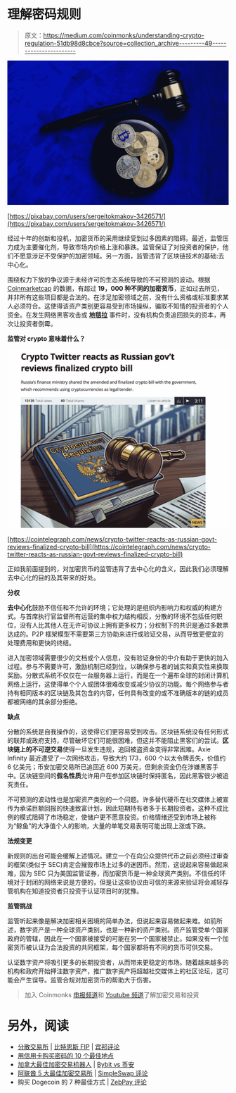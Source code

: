 # 理解密码规则

> 原文：<https://medium.com/coinmonks/understanding-crypto-regulation-51db98d8cbce?source=collection_archive---------49----------------------->

![](img/121ac72bc78237f72db1c3fd193fb198.png)

[https://pixabay.com/users/sergeitokmakov-3426571/](https://pixabay.com/users/sergeitokmakov-3426571/)

经过十年的创新和投机，加密货币的采用继续受到过多因素的阻碍。最近，监管压力成为主要催化剂，导致市场内价格上涨和暴跌。监管保证了对投资者的保护，他们不愿意涉足不受保护的加密领域。另一方面，监管违背了区块链技术的基础:去中心化。

围绕权力下放的争议源于未经许可的生态系统导致的不可预测的波动。根据 [Coinmarketcap](https://coinmarketcap.com) 的数据，有超过 **19，000 种不同的加密货币**，正如过去所见，并非所有这些项目都是合法的。在涉足加密领域之前，没有什么资格或标准要求某人必须符合。这使得该资产类别更容易受到市场操纵，骗取不知情的投资者的个人资金。在发生网络黑客攻击或 [**地毯拉**](https://fortune.com/2022/03/02/crypto-scam-rug-pull-what-is-it/) 事件时，没有机构负责追回损失的资本，再次让投资者倒霉。

**监管对 crypto 意味着什么？**

![](img/51582abc03369dc810af8116aa107644.png)

[https://cointelegraph.com/news/crypto-twitter-reacts-as-russian-govt-reviews-finalized-crypto-bill](https://cointelegraph.com/news/crypto-twitter-reacts-as-russian-govt-reviews-finalized-crypto-bill)

正如我前面提到的，对加密货币的监管违背了去中心化的含义，因此我们必须理解去中心化的目的及其带来的好处。

**分权**

**去中心化**鼓励不信任和不允许的环境；它处理的是组织内影响力和权威的构建方式。与首席执行官监督所有运营的集中权力结构相反，分散的环境不包括任何职位，没有人比其他人在无许可协议上拥有更多权力；分权制下的共识是通过多数票达成的。P2P 框架模型不需要第三方协助来进行或验证交易，从而导致更便宜的处理费用和更快的终结。

进入加密领域需要很少的文档或个人信息，没有验证身份的中介有助于更快的加入过程。参与不需要许可，激励机制已经到位，以确保参与者的诚实和真实性来换取奖励。分散式系统不仅仅在一台服务器上运行，而是在一个遍布全球的封闭计算机网络上运行，这使得单个个人或团体很难改变或减少协议的功能。每个网络参与者持有相同版本的区块链及其包含的内容，任何具有改变的或不准确版本的链的成员都被网络的其余部分拒绝。

**缺点**

分散的系统是自我操作的，这使得它们更容易受到攻击。区块链系统没有任何形式的联邦或政府支持，尽管破坏它们可能很困难，但这并不能阻止黑客们的尝试。**区块链上的不可逆交易**使得一旦发生违规，追回被盗资金变得非常困难。Axie Infinity 最近遭受了一次网络攻击，导致大约 173，600 个以太令牌丢失，价值约 6 亿美元；币安加密交易所已追回近 600 万美元，但剩余资金仍在涉嫌黑客手中。区块链空间的**假名性质**允许用户在参加区块链时保持匿名，因此黑客很少被追究责任。

不可预测的波动性也是加密资产类别的一个问题。许多替代硬币在社交媒体上被宣传为承诺巨额回报的快速致富计划，因此短期持有者多于长期投资者。这种不成比例的模式阻碍了市场稳定，使储户更不愿意投资。价格情绪还受到市场上被称为“鲸鱼”的大净值个人的影响，大量的单笔交易表明可能出现上涨或下跌。

**法规变更**

新规则的出台可能会缓解上述情况。建立一个在向公众提供代币之前必须经过审查的框架(类似于 SEC)肯定会摧毁市场上过多的迷因币。然而，这说起来容易做起来难，因为 SEC 只为美国监管证券，而加密货币是一种全球资产类别。不信任的环境对于封闭的网络来说是方便的，但是让这些协议由可信的来源来验证将会减轻存管机构在知道投资者只投资于认证项目时的犹豫。

**监管挑战**

监管听起来像是解决加密相关困境的简单办法，但说起来容易做起来难。如前所述，数字资产是一种全球资产类别，也是一种新的资产类别。资产监管受单个国家政府的管辖，因此在一个国家被接受的可能在另一个国家被禁止。如果没有一个加密货币被认证为合法投资的共同框架，每个国家都将有不同的货币可供交易。

认证数字资产将吸引更多的长期投资者，从而带来更稳定的市场。随着越来越多的机构和政府开始押注数字资产，推广数字资产将超越社交媒体上的社区论坛，这可能会产生误导。监管合规对加密货币的帮助大于伤害。

> 加入 Coinmonks [电报频道](https://t.me/coincodecap)和 [Youtube 频道](https://www.youtube.com/c/coinmonks/videos)了解加密交易和投资

# 另外，阅读

*   [分散交易所](https://coincodecap.com/what-are-decentralized-exchanges) | [比特恩斯 FIP](https://coincodecap.com/bitbns-fip) | [宾邦评论](https://coincodecap.com/bingbon-review)
*   [用信用卡购买密码的 10 个最佳地点](https://coincodecap.com/buy-crypto-with-credit-card)
*   [加拿大最佳加密交易机器人](https://coincodecap.com/5-best-crypto-trading-bots-in-canada) | [Bybit vs 币安](https://coincodecap.com/bybit-binance-moonxbt)
*   [阿联酋 5 大最佳加密交易所](https://coincodecap.com/best-crypto-exchanges-in-uae) | [SimpleSwap 评论](https://coincodecap.com/simpleswap-review)
*   购买 Dogecoin 的 7 种最佳方式 | [ZebPay 评论](https://coincodecap.com/zebpay-review)